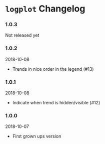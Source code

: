 # `logplot` Changelog

### 1.0.3
Not released yet

### 1.0.2
2018-10-08
* Trends in nice order in the legend (#13)

### 1.0.1
2018-10-08
* Indicate when trend is hidden/visible (#12) 

### 1.0.0
2018-10-07
* First grown ups version